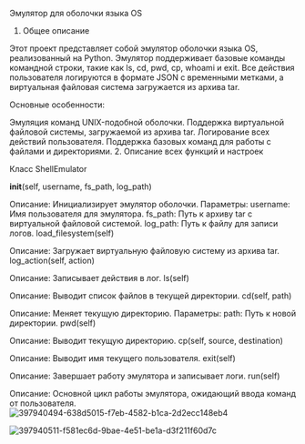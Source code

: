 Эмулятор для оболочки языка OS

1. Общее описание

Этот проект представляет собой эмулятор оболочки языка OS, реализованный на Python. Эмулятор поддерживает базовые команды командной строки, такие как ls, cd, pwd, cp, whoami и exit. Все действия пользователя логируются в формате JSON с временными метками, а виртуальная файловая система загружается из архива tar.

Основные особенности:

Эмуляция команд UNIX-подобной оболочки.
Поддержка виртуальной файловой системы, загружаемой из архива tar.
Логирование всех действий пользователя.
Поддержка базовых команд для работы с файлами и директориями.
2. Описание всех функций и настроек

Класс ShellEmulator

__init__(self, username, fs_path, log_path)

Описание: Инициализирует эмулятор оболочки.
Параметры:
username: Имя пользователя для эмулятора.
fs_path: Путь к архиву tar с виртуальной файловой системой.
log_path: Путь к файлу для записи логов.
load_filesystem(self)

Описание: Загружает виртуальную файловую систему из архива tar.
log_action(self, action)

Описание: Записывает действия в лог.
ls(self)

Описание: Выводит список файлов в текущей директории.
cd(self, path)

Описание: Меняет текущую директорию.
Параметры:
path: Путь к новой директории.
pwd(self)

Описание: Выводит текущую директорию.
cp(self, source, destination)

Описание: Выводит имя текущего пользователя.
exit(self)

Описание: Завершает работу эмулятора и записывает логи.
run(self)

Описание: Основной цикл работы эмулятора, ожидающий ввода команд от пользователя.
![397940494-638d5015-f7eb-4582-b1ca-2d2ecc148eb4](https://github.com/user-attachments/assets/55c7f065-be2b-400c-ad77-be42591c2d69)

![397940511-f581ec6d-9bae-4e51-be1a-d3f211f60d7c](https://github.com/user-attachments/assets/8a28305b-2896-4772-94b3-11902dbbfa41)
